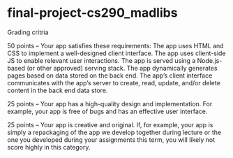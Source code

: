 # final-project-cs290_madlibs

Grading critria 

50 points – Your app satisfies these requirements:
The app uses HTML and CSS to implement a well-designed client interface.
The app uses client-side JS to enable relevant user interactions.
The app is served using a Node.js-based (or other approved) serving stack.
The app dynamically generates pages based on data stored on the back end.
The app’s client interface communicates with the app’s server to create, read, update, and/or delete content in the back end data store.

25 points – Your app has a high-quality design and implementation.
For example, your app is free of bugs and has an effective user interface.

25 points – Your app is creative and original.
If, for example, your app is simply a repackaging of the app we develop together during lecture or the one you developed during your assignments this term, you will likely not score highly in this category.
